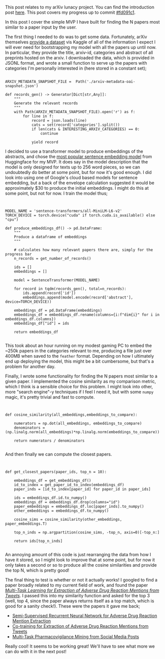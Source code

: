 This post relates to my arXiv lunacy project. You can find the introduction post [here](https://jimbarrett.phd/blog/6). This post covers my progress up to commit [#fd091c1](https://github.com/jimbarrett27/arxiv-lunacy/commit/fd091c1d737ef458145dbd2b40408ba600d2bd5f).

In this post I cover the simple MVP I have built for finding the N papers most similar to a paper input by the user.

The first thing I needed to do was to get some data. Fortunately, arXiv themselves [provide a dataset](https://www.kaggle.com/datasets/Cornell-University/arxiv) vis Kaggle of all of the information I expect I will ever need for bootstrapping my model with all the papers up until now. In particular, they provide the title, arxiv-id, categories and abstract of all preprints hosted on the arxiv. I downloaded the data, which is provided in JSONL format, and wrote a small function to serve up the papers with categories I'm personally interested in (here stored in a constant set); 

<pre><code class="language-python" style="text-align: left;">
ARXIV_METADATA_SNAPSHOT_FILE =  Path('./arxiv-metadata-oai-snapshot.json')

def records_gen() -> Generator[Dict[str,Any]]:
    """
    Generate the relevant records
    """
    with Path(ARXIV_METADATA_SNAPSHOT_FILE).open('r') as f:
        for line in f:
            record = json.loads(line)
            cats = set(record['categories'].split())
            if len(cats & INTERESTING_ARXIV_CATEGORIES) == 0:
                continue

            yield record
</code></pre>

I decided to use a transformer model to produce embeddings of the abstracts, and chose the [most popular sentence embedding model](https://huggingface.co/sentence-transformers/all-MiniLM-L6-v2) from Huggingface for my MVP. It does say in the model description that the model is only designed for texts up to 256 word pieces, so we can undoubtedly do better at some point, but for now it's good enough. I did look into using one of Google's cloud based models for sentence embedding, but a back of the envelope calculation suggested it would be approximately $30 to produce the initial embeddings. I might do this at some point, but not for now. I train the model thus;

<pre><code class="language-python" style="text-align: left;">

MODEL_NAME = 'sentence-transformers/all-MiniLM-L6-v2'
TORCH_DEVICE = torch.device("cuda" if torch.cuda.is_available() else "cpu")

def produce_embeddings_df() -> pd.DataFrame:
    """
    Produce a dataframe of embeddings
    """

    # calculates how many relevant papers there are, simply for the progress bar
    n_records = get_number_of_records()

    ids = []
    embeddings = []

    model = SentenceTransformer(MODEL_NAME)

    for record in tqdm(records_gen(), total=n_records):
        ids.append(record['id'])
        embeddings.append(model.encode(record['abstract'], device=TORCH_DEVICE))

    embeddings_df = pd.DataFrame(embeddings)
    embeddings_df = embeddings_df.rename(columns={i:f"dim{i}" for i in embeddings_df.columns})
    embeddings_df["id"] = ids

    return embeddings_df

</code></pre>

This took about an hour running on my modest gaming PC to embed the ~250k papers in the categories relevant to me, producing a file just over 400MB when saved to the `feather` format. Depending on how I ultimately end up deploying the model, this might be a bit cumbersome, but that's a problem for another day.

Finally, I wrote some functionality for finding the N papers most similar to a given paper. I implemented the cosine similarity as my comparison metric, which I think is a sensible choice for this problem. I might look into other, more "search engine"-y techniques if I feel I need it, but with some `numpy` magic, it's pretty trivial and fast to compute.

<pre><code class="language-python" style="text-align: left;">

def cosine_similarity(all_embeddings,embeddings_to_compare):
    
    numerators = np.dot(all_embeddings, embeddings_to_compare)
    denominators = (np.linalg.norm(all_embeddings)*np.linalg.norm(embeddings_to_compare))

    return numerators / denominators

</code></pre>

And then finally we can compute the closest papers.

<pre><code class="language-python" style="text-align: left;">

def get_closest_papers(paper_ids, top_n = 10):
    
    embeddings_df = get_embeddings_df()
    id_to_index = get_paper_id_to_index(embeddings_df)
    paper_inds = [id_to_index[paper_id] for paper_id in paper_ids]
    
    ids = embeddings_df.id.to_numpy()
    embeddings_df = embeddings_df.drop(columns="id")
    paper_embeddings = embeddings_df.loc[paper_inds].to_numpy()
    other_embeddings = embeddings_df.to_numpy()
    
    cosine_sims = cosine_similarity(other_embeddings, paper_embeddings.T)
    
    top_n_inds = np.argpartition(cosine_sims, -top_n, axis=0)[-top_n:]
    
    return ids[top_n_inds]

</code></pre>

An annoying amount of this code is just rearranging the data from how I have it stored, so I might look to improve that at some point, but for now it only takes a second or so to produce all the cosine similarities and provide the top N, which is pretty good!

The final thing to test is whether or not it actually works! I googled to find a paper broadly related to my current field of work, and found the paper *[Multi-Task Learning for Extraction of Adverse Drug Reaction Mentions from Tweets](https://arxiv.org/abs/1802.05130)*. I passed this into my similarity function and asked for the top 3 (well, top 4, since the paper always returns itself as a top match, which is good for a sanity check!). These were the papers it gave me back;

* [Semi-Supervised Recurrent Neural Network for Adverse Drug Reaction Mention Extraction](https://arxiv.org/abs/1709.01687)
* [Co-training for Extraction of Adverse Drug Reaction Mentions from Tweets](https://arxiv.org/abs/1802.05121)
* [Multi-Task Pharmacovigilance Mining from Social Media Posts](https://arxiv.org/abs/1801.06294)

Really cool! It seems to be working great! We'll have to see what more we can do with it in the next post!